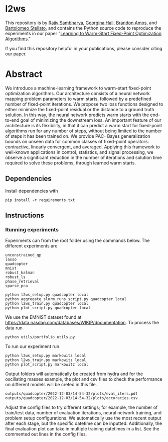 # l2ws
This repository is by
[Rajiv Sambharya](https://rajivsambharya.github.io/),
[Georgina Hall](https://sites.google.com/view/georgina-hall),
[Brandon Amos](http://bamos.github.io/),
and [Bartolomeo Stellato](https://stellato.io/),
and contains the Python source code to
reproduce the experiments in our paper
"[Learning to Warm-Start Fixed-Point Optimization Algorithms]()."

If you find this repository helpful in your publications,
please consider citing our paper.

# Abstract
We introduce a machine-learning framework to warm-start fixed-point optimization algorithms. Our architecture consists of a neural network mapping problem parameters to warm starts, followed by a predefined number of fixed-point iterations. We propose two loss functions designed to either minimize the fixed-point residual or the distance to a ground truth solution. In this way, the neural network predicts warm starts with the end-to-end goal of minimizing the downstream loss. An important feature of our architecture is its flexibility, in that it can predict a warm start for fixed-point algorithms run for any number of steps, without being limited to the number of steps it has been trained on. We provide PAC- Bayes generalization bounds on unseen data for common classes of fixed-point operators: contractive, linearly convergent, and averaged. Applying this framework to well-known applications in control, statistics, and signal processing, we observe a significant reduction in the number of iterations and solution time required to solve these problems, through learned warm starts.

## Dependencies
Install dependencies with
```
pip install -r requirements.txt
```

## Instructions
### Running experiments
Experiments can from the root folder using the commands below.
The different experiments are
```
unconstrained_qp
lasso
quadcopter
mnist
robust_kalman
robust_ls
phase_retrieval
sparse_pca
```

```
python l2ws_setup.py quadcopter local
python aggregate_slurm_runs_script.py quadcopter local
python l2ws_train.py quadcopter local
python plot_script.py quadcopter local
```



We use the EMNIST dataset found at https://data.nasdaq.com/databases/WIKIP/documentation. To process the data run
```
python utils/portfolio_utils.py
```

To run our experiment run
```
python l2ws_setup.py markowitz local
python l2ws_train.py markowitz local
python plot_script.py markowitz local
```

Output folders will automatically be created from hydra and for the oscillating masses example, the plot and csv files to check the performance on different models will be creted in this file.
```
outputs/quadcopter/2022-12-03/14-54-32/plots/eval_iters.pdf
outputs/quadcopter/2022-12-03/14-54-32/plots/accuracies.csv
```

Adjust the config files to try different settings; for example, the number of train/test data, number of evaluation iterations, neural network training, and problem setup configurations. We automatically use the most recent output after each stage, but the specific datetime can be inputted. Additionally, the final evaluation plot can take in multiple training datetimes in a list. See the commented out lines in the config files.
